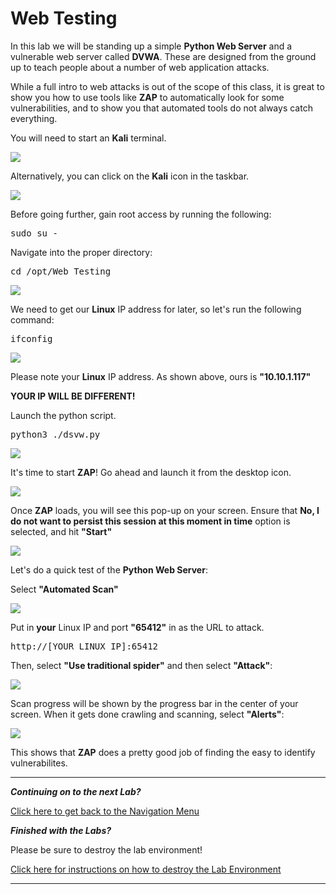 # Web Testing

In this lab we will be standing up a simple **Python Web Server** and a vulnerable web server called **DVWA**.  These are designed from the ground up to teach people about a number of web application attacks.

While a full intro to web attacks is out of the scope of this class, it is great to show you how to use tools like **ZAP** to automatically look for some vulnerabilities, and to show you that automated tools do not always catch everything.

You will need to start an **Kali** terminal.

![](attachments/OpeningKaliInstance.png)

Alternatively, you can click on the **Kali** icon in the taskbar.

![](attachments/TaskbarKaliIcon.png)

Before going further, gain root access by running the following:

<pre>sudo su -</pre>

Navigate into the proper directory:

<pre>cd /opt/Web_Testing</pre>

![](attachments/navtodirectory.png)

We need to get our **Linux** IP address for later, so let's run the following command:

<pre>ifconfig</pre>

![](attachments/ifconfig.png)

Please note your **Linux** IP address. As shown above, ours is **"10.10.1.117"**

**YOUR IP WILL BE DIFFERENT!**

Launch the python script.

<pre>python3 ./dsvw.py</pre>

![](attachments/pythonscriptran.png)

It's time to start **ZAP**! Go ahead and launch it from the desktop icon.

![](attachments/OpeningZAP.png)

Once **ZAP** loads, you will see this pop-up on your screen. Ensure that **No, I do not want to persist this session at this moment in time** option is selected, and hit **"Start"**

![](attachments/nopersist.png)

Let's do a quick test of the **Python Web Server**:

Select **"Automated Scan"**

![](attachments//automatedscanselect.png)

Put in **your** Linux IP and port **"65412"** in as the URL to attack.

<pre>http://[YOUR LINUX IP]:65412</pre>

Then, select **"Use traditional spider"** and then select **"Attack"**:

![](attachments/AutomatedScanSetup.png)

Scan progress will be shown by the progress bar in the center of your screen.
When it gets done crawling and scanning, select **"Alerts"**:

![](attachments/Alerts.png)

This shows that **ZAP** does a pretty good job of finding the easy to identify vulnerabilites.

***
***Continuing on to the next Lab?***

[Click here to get back to the Navigation Menu](/IntroClassFiles/navigation.md)

***Finished with the Labs?***


Please be sure to destroy the lab environment!

[Click here for instructions on how to destroy the Lab Environment](/IntroClassFiles/Tools/IntroClass/LabDestruction/labdestruction.md)

---


<!--

REMOVED PER JOHNS REQUEST


#OPTIONAL DVWA LAB!

Let’s get started by opening a Terminal as Administrator

![](attachments/Clipboard_2020-06-12-10-36-44.png)

When you get the User Account Control Prompt, select Yes.

PS C:\Users\adhd> `docker run --rm -it -p 80:80 vulnerables/web-dvwa`

![](attachments/Clipboard_2020-06-16-13-29-31.png)

In another Command Prompt window run ipconfig and record your IP address.  Remember, your IP address may be different from mine.

C:\Users\adhd>`ipconfig`


![](attachments/Clipboard_2020-06-16-13-29-46.png)
Now, let's start Chrome and play with DVWA. Please note that our class has a track record of DoSSing the Docker download for this section.  I recomend doing this after class when less than 100 people are hitting it at the same time.

![](attachments/Clipboard_2020-06-16-13-31-13.png)

When your browser runs, it usually connects to the Internet directly.  In this lab, however, we need it to connect to a local proxy (ZAP) to intercept and attack the web traffic.  To do this, we need to configure Chrome to use ZAP as the proxy.

Now, lets configure the proxy:

![](attachments/Clipboard_2020-06-16-13-32-34.png)



 Now, we will need to surf to your IP address.  You recorded it above with the ipconfig command. Simply put http://<YOUR_IP> into the browser.

You will get an error.  This is normal.  This is because the traffic is being intercepted by a proxy.  Normally, this would be very, very bad.   However, in this lab, we are proxying the traffic to test the app.  Go ahead and select Advanced:

![](attachments/Clipboard_2020-06-16-13-33-08.png)
Then, select Proceed.

![](attachments/Clipboard_2020-06-16-13-33-19.png)

The credentials are admin:password

Please log in.

For the first run, you will need to configure the database. 

Please select Create / Reset Database

![](attachments/Clipboard_2020-06-16-13-34-28.png)

Now, log back in

IF you go back to ZAP you will see that it is capturing the site data.  We could do this manually.  Simply clicking every page.  But, that would take a long time.  We can have ZAP do this for us automatically.  This is called crawling or spidering a website.

Now, from ZAP lets spider the app:

![](attachments/Clipboard_2020-06-16-13-35-51.png)

When the pop-up hits, select Start Scan

While scanning a site for links is cool.  We want to actively scan the site for vulnerabilities.   ZAP can do this as well.  This is called an active scan.

Now, let's start the active scan:

![](attachments/Clipboard_2020-06-16-13-36-47.png)

When prompted, select Start Scan

Scan Running:
![](attachments/Clipboard_2020-06-16-13-37-27.png)

When done, select Alerts

![](attachments/Clipboard_2020-06-16-13-39-33.png)

Did it find anything interesting?  Here is a problem with simply trusting automated tools. They tend to miss things.  Sure, it is great for finding the “easy” stuff.  But, they don't catch everything.  Not even close. 

What vulnerabilities did your scan find? Share them with others on Discord.  Did they find anything different?

If so, why do you think that is?


I wanted to take a few moments and show you some things the scanner may have missed.

Let’s see if it missed anything..

Here is just one example.

![](attachments/Clipboard_2020-06-16-13-41-13.png)

`%' or '0'='0' union select user, password from dvwa.users #`

![](attachments/Clipboard_2020-06-16-13-44-15.png)
-->